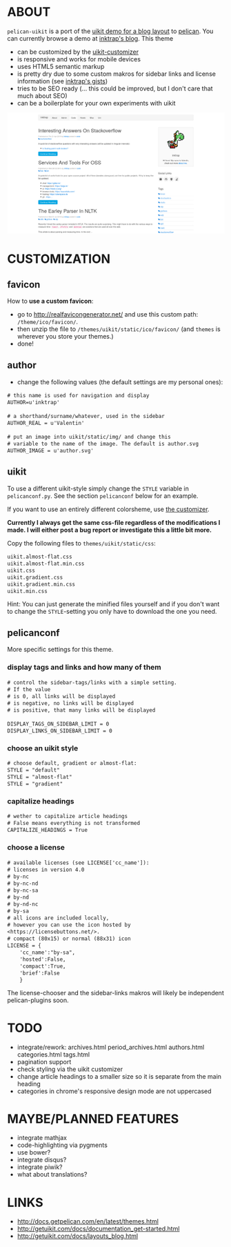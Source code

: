 # ABOUT

``pelican-uikit`` is a port of the [uikit demo for a blog
layout](http://getuikit.com/docs/layouts_blog.html) to
[pelican](http://getpelican.com). You can currently browse a demo at [inktrap's
blog](https://blog.inktrap.org). This theme

 - can be customized by the [uikit-customizer](http://getuikit.com/docs/customizer.html)
 - is responsive and works for mobile devices
 - uses HTML5 semantic markup
 - is pretty dry due to some custom makros for sidebar links and license information (see [inktrap's gists](https://gist.github.com/inktrap/bff03f3f8ae6c671115e266c70ec20cb))
 - tries to be SEO ready (… this could be improved, but I don't care that much about SEO)
 - can be a boilerplate for your own experiments with uikit

![Uikit for pelican Screenshot](./screenshot.png)

# CUSTOMIZATION

## favicon

How to **use a custom favicon**:
 - go to <http://realfavicongenerator.net/> and use this custom path: ``/theme/ico/favicon/``.
 - then unzip the file to ``/themes/uikit/static/ico/favicon/`` (and ``themes`` is wherever you store your themes.)
 - done!

## author

 - change the following values (the default settings are my personal ones):

~~~
# this name is used for navigation and display
AUTHOR=u'inktrap'

# a shorthand/surname/whatever, used in the sidebar
AUTHOR_REAL = u'Valentin'

# put an image into uikit/static/img/ and change this
# variable to the name of the image. The default is author.svg
AUTHOR_IMAGE = u'author.svg'
~~~

## uikit

To use a different uikit-style simply change the ``STYLE`` variable in ``pelicanconf.py``. See the section ``pelicanconf`` below for an example.

If you want to use an entirely different colorsheme, use [the customizer](http://getuikit.com/docs/customizer.html).

**Currently I always get the same css-file regardless of the modifications I made. I will either post a bug report or investigate this a little bit more.**

Copy the following files to ``themes/uikit/static/css``:

~~~
uikit.almost-flat.css
uikit.almost-flat.min.css
uikit.css
uikit.gradient.css
uikit.gradient.min.css
uikit.min.css
~~~

Hint: You can just generate the minified files yourself and if you don't want to change the ``STYLE``-setting you only have to download the one you need.

## pelicanconf

More specific settings for this theme.

### display tags and links and how many of them

~~~
# control the sidebar-tags/links with a simple setting.
# If the value
# is 0, all links will be displayed
# is negative, no links will be displayed
# is positive, that many links will be displayed

DISPLAY_TAGS_ON_SIDEBAR_LIMIT = 0
DISPLAY_LINKS_ON_SIDEBAR_LIMIT = 0
~~~

### choose an uikit style

~~~
# choose default, gradient or almost-flat:
STYLE = "default"
STYLE = "almost-flat"
STYLE = "gradient"
~~~

### capitalize headings

~~~
# wether to capitalize article headings
# False means everything is not transformed
CAPITALIZE_HEADINGS = True
~~~

### choose a license

~~~
# available licenses (see LICENSE['cc_name']):
# licenses in version 4.0
# by-nc
# by-nc-nd
# by-nc-sa
# by-nd
# by-nd-nc
# by-sa
# all icons are included locally,
# however you can use the icon hosted by <https://licensebuttons.net/>.
# compact (80x15) or normal (88x31) icon
LICENSE = {
    'cc_name':"by-sa",
    'hosted':False,
    'compact':True,
    'brief':False
    }
~~~

The license-chooser and the sidebar-links makros will likely be independent pelican-plugins soon.


# TODO

 - integrate/rework: archives.html period_archives.html authors.html categories.html tags.html
 - pagination support
 - check styling via the uikit customizer
 - change article headings to a smaller size so it is separate from the main heading
 - categories in chrome's responsive design mode are not uppercased

# MAYBE/PLANNED FEATURES

 - integrate mathjax
 - code-highlighting via pygments
 - use bower?
 - integrate disqus?
 - integrate piwik?
 - what about translations?

# LINKS

 - http://docs.getpelican.com/en/latest/themes.html
 - http://getuikit.com/docs/documentation_get-started.html
 - http://getuikit.com/docs/layouts_blog.html

